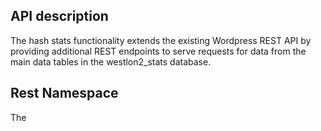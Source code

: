


## API description
The hash stats functionality extends the existing Wordpress REST API by providing additional REST endpoints to serve requests for data from the main data tables in the westlon2_stats database.  

## Rest Namespace
The 
<!--stackedit_data:
eyJoaXN0b3J5IjpbMjAwNTk4MzA0OCwtMTQxMDUyMzkzMF19
-->